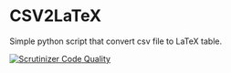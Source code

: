 # CSV2LaTeX         

Simple python script that convert csv file to LaTeX table.                  

[![Scrutinizer Code Quality](https://scrutinizer-ci.com/g/sepandhaghighi/csv2latex/badges/quality-score.png?b=master)](https://scrutinizer-ci.com/g/sepandhaghighi/csv2latex/?branch=master)